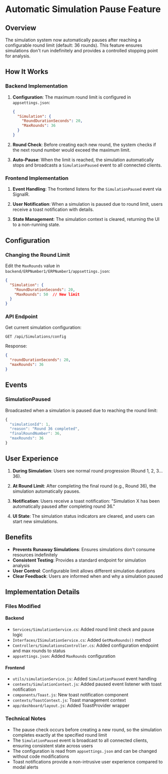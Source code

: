 # Automatic Simulation Pause Feature

## Overview

The simulation system now automatically pauses after reaching a configurable round limit (default: 36 rounds). This feature ensures simulations don't run indefinitely and provides a controlled stopping point for analysis.

## How It Works

### Backend Implementation

1. **Configuration**: The maximum round limit is configured in `appsettings.json`:
   ```json
   {
     "Simulation": {
       "RoundDurationSeconds": 20,
       "MaxRounds": 36
     }
   }
   ```

2. **Round Check**: Before creating each new round, the system checks if the next round number would exceed the maximum limit.

3. **Auto-Pause**: When the limit is reached, the simulation automatically stops and broadcasts a `SimulationPaused` event to all connected clients.

### Frontend Implementation

1. **Event Handling**: The frontend listens for the `SimulationPaused` event via SignalR.

2. **User Notification**: When a simulation is paused due to round limit, users receive a toast notification with details.

3. **State Management**: The simulation context is cleared, returning the UI to a non-running state.

## Configuration

### Changing the Round Limit

Edit the `MaxRounds` value in `backend/ERPNumber1/ERPNumber1/appsettings.json`:

```json
{
  "Simulation": {
    "RoundDurationSeconds": 20,
    "MaxRounds": 50  // New limit
  }
}
```

### API Endpoint

Get current simulation configuration:
```
GET /api/Simulations/config
```

Response:
```json
{
  "roundDurationSeconds": 20,
  "maxRounds": 36
}
```

## Events

### SimulationPaused

Broadcasted when a simulation is paused due to reaching the round limit:

```javascript
{
  "simulationId": 1,
  "reason": "Round 36 completed",
  "finalRoundNumber": 36,
  "maxRounds": 36
}
```

## User Experience

1. **During Simulation**: Users see normal round progression (Round 1, 2, 3... 36).

2. **At Round Limit**: After completing the final round (e.g., Round 36), the simulation automatically pauses.

3. **Notification**: Users receive a toast notification: "Simulation X has been automatically paused after completing round 36."

4. **UI State**: The simulation status indicators are cleared, and users can start new simulations.

## Benefits

- **Prevents Runaway Simulations**: Ensures simulations don't consume resources indefinitely
- **Consistent Testing**: Provides a standard endpoint for simulation analysis
- **User Control**: Configurable limit allows different simulation durations
- **Clear Feedback**: Users are informed when and why a simulation paused

## Implementation Details

### Files Modified

#### Backend
- `Services/SimulationService.cs`: Added round limit check and pause logic
- `Interfaces/ISimulationService.cs`: Added `GetMaxRounds()` method
- `Controllers/SimulationsController.cs`: Added configuration endpoint and max rounds to status
- `appsettings.json`: Added `MaxRounds` configuration

#### Frontend
- `utils/simulationService.js`: Added `SimulationPaused` event handling
- `contexts/SimulationContext.js`: Added paused event listener with toast notification
- `components/Toast.js`: New toast notification component
- `contexts/ToastContext.js`: Toast management context
- `app/dashboard/layout.js`: Added ToastProvider wrapper

### Technical Notes

- The pause check occurs before creating a new round, so the simulation completes exactly at the specified round limit
- The `SimulationPaused` event is broadcast to all connected clients, ensuring consistent state across users
- The configuration is read from `appsettings.json` and can be changed without code modifications
- Toast notifications provide a non-intrusive user experience compared to modal alerts
